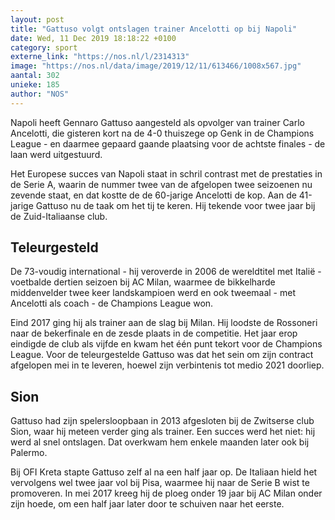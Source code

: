 ```yaml
---
layout: post
title: "Gattuso volgt ontslagen trainer Ancelotti op bij Napoli"
date: Wed, 11 Dec 2019 18:18:22 +0100
category: sport
externe_link: "https://nos.nl/l/2314313"
image: "https://nos.nl/data/image/2019/12/11/613466/1008x567.jpg"
aantal: 302
unieke: 185
author: "NOS"
---
```


<p>Napoli heeft Gennaro Gattuso aangesteld als opvolger van trainer Carlo Ancelotti, die gisteren kort na de 4-0 thuiszege op Genk in de Champions League - en daarmee gepaard gaande plaatsing voor de achtste finales - de laan werd uitgestuurd.</p>
<p>Het Europese succes van Napoli staat in schril contrast met de prestaties in de Serie A, waarin de nummer twee van de afgelopen twee seizoenen nu zevende staat, en dat kostte de de 60-jarige Ancelotti de kop. Aan de 41-jarige Gattuso nu de taak om het tij te keren. Hij tekende voor twee jaar bij de Zuid-Italiaanse club.</p>
<h2>Teleurgesteld</h2>
<p>De 73-voudig international - hij veroverde in 2006 de wereldtitel met Italië - voetbalde dertien seizoen bij AC Milan, waarmee de bikkelharde middenvelder twee keer landskampioen werd en ook tweemaal - met Ancelotti als coach - de Champions League won.</p>
<p>Eind 2017 ging hij als trainer aan de slag bij Milan. Hij loodste de Rossoneri naar de bekerfinale en de zesde plaats in de competitie. Het jaar erop eindigde de club als vijfde en kwam het één punt tekort voor de Champions League. Voor de teleurgestelde Gattuso was dat het sein om zijn contract afgelopen mei in te leveren, hoewel zijn verbintenis tot medio 2021 doorliep.</p>
<h2>Sion</h2>
<p>Gattuso had zijn spelersloopbaan in 2013 afgesloten bij de Zwitserse club Sion, waar hij meteen verder ging als trainer. Een succes werd het niet: hij werd al snel ontslagen. Dat overkwam hem enkele maanden later ook bij Palermo.</p>
<p>Bij OFI Kreta stapte Gattuso zelf al na een half jaar op. De Italiaan hield het vervolgens wel twee jaar vol bij Pisa, waarmee hij naar de Serie B wist te promoveren. In mei 2017 kreeg hij de ploeg onder 19 jaar bij AC Milan onder zijn hoede, om een half jaar later door te schuiven naar het eerste.</p>
